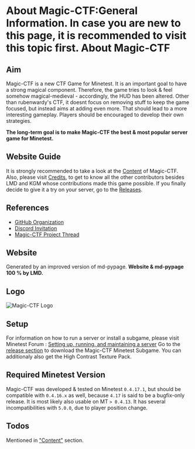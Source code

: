 About Magic-CTF:General Information. <b>In case you are new to this page, it is recommended to visit this topic first</b>.
About Magic-CTF
===============

Aim
---

Magic-CTF is a new CTF Game for Minetest. It is an important goal to have a strong magical component.
Therefore, the game tries to look & feel somehow magical-medieval - accordingly, the HUD has been altered.
Other than rubenwardy's CTF, it doesnt focus on removing stuff to keep the game focused, but instead aims at adding even more.
That should lead to a more interesting gameplay. Players should be encouraged to develop their own strategies.

**The long-term goal is to make Magic-CTF the best & most popular server game for Minetest.**

Website Guide
-------------

It is strongly recommended to take a look at the [Content](content.html) of Magic-CTF. Also, please visit [Credits](credits.html), to get to know all the other contributors besides LMD and KGM whose contributions made this game possible. If you finally decide to give it a try on your server, go to the [Releases](releases.html).

References
----------
* [GitHub Organization](https://github.com/magicctf)
* [Discord Invitation](https://discord.gg/77NvmSY)
* [Magic-CTF Project Thread](https://forum.minetest.net/viewtopic.php?f=49&t=20523)

Website
-------

Generated by an improved version of md-pypage. **Website & md-pypage 100 % by LMD.**

Logo
----

![Magic-CTF Logo](magicctflogoultrares.png "Magic-CTF Logo")

Setup
-----

For information on how to run a server or install a subgame, please visit Minetest Forum : [Setting up, running, and maintaining a server](https://forum.minetest.net/viewtopic.php?f=10&t=17373)
Go to the [release section](releases.html) to download the Magic-CTF Minetest Subgame.
You can additionaly also get the High Contrast Texture Pack.

Required Minetest Version
-------------------------

Magic-CTF was developed & tested on Minetest `0.4.17.1`, but should be compatible with `0.4.16.x` as well, because `4.17` is said to be a bugfix-only release. It is most likely also usable on MT `> 0.4.13`.
It has several incompatibilities with `5.0.0`, due to player position change.

Todos
-----

Mentioned in ["Content"](content.html) section.